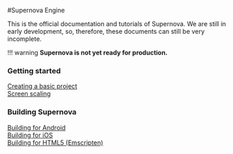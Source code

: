 #Supernova Engine

This is the official documentation and tutorials of Supernova. We are still in early development, so, therefore, these documents can still be very incomplete.

!!! warning
    **Supernova is not yet ready for production.**

### Getting started

[Creating a basic project](getting-started/creating-a-basic-project)  
[Screen scaling](getting-started/screen-scaling)

### Building Supernova

[Building for Android](building/building-for-android)  
[Building for iOS](buildingbuilding-for-ios)  
[Building for HTML5 (Emscripten)](building/building-for-html5)


